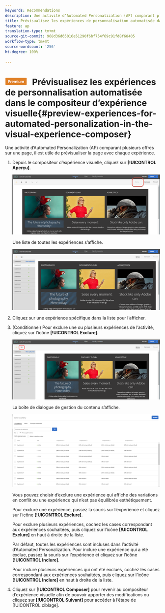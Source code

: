 ```yaml
---
keywords: Recommendations
description: Une activité d’Automated Personalization (AP) comparant plusieurs offres sur une page, il est utile de prévisualiser la page avec chaque expérience.
title: Prévisualisez les expériences de personnalisation automatisée dans le compositeur d’expérience visuelle Adobe Target
feature: ap
translation-type: tm+mt
source-git-commit: 968d36d65016e51290f6bf754f69c91fd8f68405
workflow-type: tm+mt
source-wordcount: '256'
ht-degree: 100%

---
```



# ![PREMIUM](/help/assets/premium.png) Prévisualisez les expériences de personnalisation automatisée dans le compositeur d’expérience visuelle{#preview-experiences-for-automated-personalization-in-the-visual-experience-composer}

Une activité d’Automated Personalization (AP) comparant plusieurs offres sur une page, il est utile de prévisualiser la page avec chaque expérience.

1. Depuis le compositeur d’expérience visuelle, cliquez sur **[!UICONTROL Aperçu]**.

   ![Icône Aperçu](/help/c-activities/t-automated-personalization/assets/preview.png)

   Une liste de toutes les expériences s’affiche.

   ![Aperçu des expériences](/help/c-activities/t-automated-personalization/assets/ap_preview-new.png)

1. Cliquez sur une expérience spécifique dans la liste pour l’afficher.

1. (Conditionnel) Pour exclure une ou plusieurs expériences de l’activité, cliquez sur l’icône **[!UICONTROL Exclure]**.

   ![Icône Exclure](/help/c-activities/t-automated-personalization/assets/ap_exclude-new.png)

   La boîte de dialogue de gestion du contenu s’affiche.

   ![Boîte de dialogue Gestion du contenu](/help/c-activities/t-automated-personalization/assets/preview-exclude.png)

   Vous pouvez choisir d’exclure une expérience qui affiche des variations en conflit ou une expérience qui n’est pas équilibrée esthétiquement.

   Pour exclure une expérience, passez la souris sur l’expérience et cliquez sur l’icône **[!UICONTROL Exclure]**.

   Pour exclure plusieurs expériences, cochez les cases correspondant aux expériences souhaitées, puis cliquez sur l’icône **[!UICONTROL Exclure]** en haut à droite de la liste.

   Par défaut, toutes les expériences sont incluses dans l’activité d’Automated Personalization. Pour inclure une expérience qui a été exclue, passez la souris sur l’expérience et cliquez sur l’icône **[!UICONTROL Inclure]**.

   Pour inclure plusieurs expériences qui ont été exclues, cochez les cases correspondant aux expériences souhaitées, puis cliquez sur l’icône **[!UICONTROL Inclure]** en haut à droite de la liste.

1. Cliquez sur **[!UICONTROL Composer]** pour revenir au compositeur d’expérience visuelle afin de pouvoir apporter des modifications ou cliquez sur **[!UICONTROL Suivant]** pour accéder à l’étape de [!UICONTROL ciblage].
